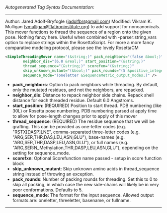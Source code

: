 <!-- THIS IS AN AUTOGENERATED FILE: Don't edit it directly, instead change the schema definition in the code itself. -->

_Autogenerated Tag Syntax Documentation:_

---
Author: Jared Adolf-Bryfogle (jadolfbr@gmail.com)
Modified: Vikram K. Mulligan (vmulligan@flatironinstitute.org) to add support for noncanonicals.
This mover functions to thread the sequence of a region onto the given pose. Nothing fancy here. Useful when combined with -parser:string_vars option to replace strings within the RosettaScript. For more a more fancy comparative modeling protocol, please see the lovely RosettaCM

```xml
<SimpleThreadingMover name="(&string;)" pack_neighbors="(false &bool;)"
        neighbor_dis="(6.0 &real;)" start_position="(&string;)"
        thread_sequence="(&string;)" scorefxn="(&string;)"
        skip_unknown_mutant="(&bool;)" pack_rounds="(5 &positive_integer;)"
        sequence_mode="(oneletter &SequenceMetric_output_modes;)" />
```

-   **pack_neighbors**: Option to pack neighbors while threading.  By default, only the mutated residues, and not the neighbors, are repacked.
-   **neighbor_dis**: Distance to repack neighbor side chains. Repack shell distance for each threaded residue.  Default 6.0 Angstroms.
-   **start_position**: (REQUIRED) Position to start thread. PDB numbering (like 30L) or Rosetta pose numbering. PDB numbering parsed at apply time to allow for pose-length changes prior to apply of this mover
-   **thread_sequence**: (REQUIRED) The residue sequence that we will be grafting.  This can be provided as one-letter codes (e.g. "RSTX[DASP]LNE", comma-separated three-letter codes (e.g. "ARG,SER,THR,DAS,LEU,ASN,GLU"), base-names (e.g. "ARG,SER,THR,DASP,LEU,ASN,GLU"), or full names (e.g. "ARG,SER:N_Methylation,THR,DASP,LEU,ASN,GLU"), depending on the setting for sequence_mode.
-   **scorefxn**: Optional Scorefunction name passed - setup in score function block
-   **skip_unknown_mutant**: Skip unknown amino acids in thread_sequence string instead of throwing an exception.
-   **pack_rounds**: Number of packing rounds for threading.  Set this to 0 to skip all packing, in which case the new side-chains will likely be in very poor conformations.  Defaults to 5.
-   **sequence_mode**: The format for the input sequence.  Allowed output formats are: oneletter, threeletter, basename, or fullname.

---
